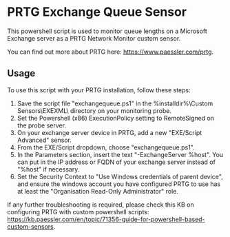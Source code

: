 # PRTG Exchange Queue Sensor

This powershell script is used to monitor queue lengths on a Microsoft Exchange server as a PRTG Network Monitor custom sensor.

You can find out more about PRTG here: https://www.paessler.com/prtg.

## Usage

To use this script with your PRTG installation, follow these steps:
1. Save the script file "exchangequeue.ps1" in the %installdir%\Custom Sensors\EXEXML\ directory on your monitoring probe.
2. Set the Powershell (x86) ExecutionPolicy setting to RemoteSigned on the probe server.
3. On your exchange server device in PRTG, add a new "EXE/Script Advanced" sensor.
4. From the EXE/Script dropdown, choose "exchangequeue.ps1".
5. In the Parameters section, insert the text "-ExchangeServer %host". You can put in the IP address or FQDN of your exchange server instead of "%host" if necessary.
6. Set the Security Context to "Use Windows credentials of parent device", and ensure the windows account you have configured PRTG to use has at least the "Organisation Read-Only Administrator" role.

If any further troubleshooting is required, please check this KB on configuring PRTG with custom powershell scripts: https://kb.paessler.com/en/topic/71356-guide-for-powershell-based-custom-sensors.
